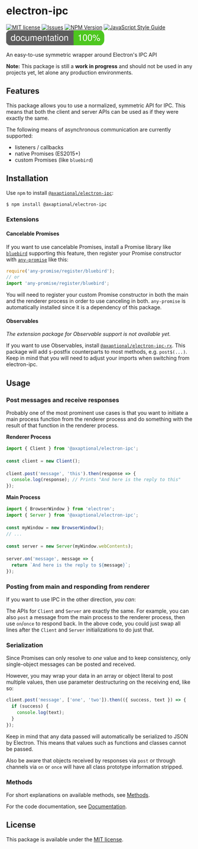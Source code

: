# electron-ipc

[![MIT license][BADGE-LICENSE]][LICENSE]
[![Issues][BADGE-ISSUES]][ISSUES]
[![NPM Version][BADGE-NPM]][NPM]
[![JavaScript Style Guide][BADGE-STANDARD]][STANDARD]
[![Documentation Coverage][BADGE-COVERAGE]][PAGES]

An easy-to-use symmetric wrapper around Electron's IPC API

**Note:**
This package is still a **work in progress** and should not be used in any
projects yet, let alone any production environments.

## Features

This package allows you to use a normalized, symmetric API for IPC.
This means that both the client and server APIs can be used as if they were
exactly the same.

The following means of asynchronous communication are currently supported:

- listeners / callbacks
- native Promises (ES2015+)
- custom Promises (like `bluebird`)

## Installation

Use `npm` to install [`@axaptional/electron-ipc`][NPM]:

```bash
$ npm install @axaptional/electron-ipc
```

### Extensions

#### Cancelable Promises

If you want to use cancelable Promises, install a Promise library like
[`bluebird`][bluebird] supporting this feature,
then register your Promise constructor with
[`any-promise`][any-promise] like this:

```js
require('any-promise/register/bluebird');
// or
import 'any-promise/register/bluebird';
```

You will need to register your custom Promise constructor in both the main and
the renderer process in order to use canceling in both.
`any-promise` is automatically installed since it is a dependency of this
package.

#### Observables

_The extension package for Observable support is not available yet._

If you want to use Observables, install
[`@axaptional/electron-ipc-rx`][electron-ipc-rx].
This package will add `$`-postfix counterparts to most methods,
e.g. `post$(...)`.
Keep in mind that you will need to adjust your imports when switching from
electron-ipc.

## Usage

### Post messages and receive responses

Probably one of the most prominent use cases is that you want to initiate a
main process function from the renderer process and do something with the
result of that function in the renderer process.

**Renderer Process**

```js
import { Client } from '@axaptional/electron-ipc';

const client = new Client();

client.post('message', 'this').then(response => {
  console.log(response); // Prints "And here is the reply to this"
});
```

**Main Process**

```js
import { BrowserWindow } from 'electron';
import { Server } from '@axaptional/electron-ipc';

const myWindow = new BrowserWindow();
// ...

const server = new Server(myWindow.webContents);

server.on('message', message => {
  return `And here is the reply to ${message}`;
});
```

### Posting from main and responding from renderer

If you want to use IPC in the other direction, _you can_:

The APIs for `Client` and `Server` are exactly the same.
For example, you can also `post` a message from the main process to the
renderer process, then use `on`/`once` to respond back.
In the above code, you could just swap all lines after the
`Client` and `Server` initializations to do just that.

### Serialization

Since Promises can only resolve to _one_ value and to keep consistency,
only single-object messages can be posted and received.

However, you may wrap your data in an array or object literal to
post multiple values, then use parameter destructuring on the receiving end,
like so:

```js
client.post('message', ['one', 'two']).then(({ success, text }) => {
  if (success) {
    console.log(text);
  }
});
```

Keep in mind that any data passed will automatically be serialized to JSON
by Electron.
This means that values such as functions and classes cannot be passed.

Also be aware that objects received by responses via `post` or through channels
via `on` or `once` will have all class prototype information stripped.

### Methods

For short explanations on available methods, see [Methods][methods].

For the code documentation, see [Documentation][PAGES].

## License

This package is available under the [MIT license][LICENSE].

<!-- Important references -->
[LICENSE]: https://github.com/axaptional/electron-ipc/blob/v0.2.1/LICENSE
[ISSUES]: https://github.com/axaptional/electron-ipc/issues
[NPM]: https://www.npmjs.com/package/@axaptional/electron-ipc
[PAGES]: https://axaptional.github.io/electron-ipc/
[STANDARD]: https://standardjs.com

<!-- Badges -->
[BADGE-LICENSE]: https://img.shields.io/github/license/axaptional/electron-ipc.svg
[BADGE-ISSUES]: https://img.shields.io/github/issues/axaptional/electron-ipc.svg
[BADGE-NPM]: https://img.shields.io/npm/v/@axaptional/electron-ipc.svg
[BADGE-STANDARD]: https://img.shields.io/badge/code_style-standard-brightgreen.svg
[BADGE-COVERAGE]: https://raw.githubusercontent.com/axaptional/electron-ipc/v0.2.1/docs/images/coverage-badge-documentation.svg?sanitize=true

<!-- Help -->
[arguments]: https://github.com/axaptional/electron-ipc/blob/v0.2.1/markdown/arguments.md
[methods]: https://github.com/axaptional/electron-ipc/blob/v0.2.1/markdown/methods.md

<!-- General references -->
[electron-ipc-rx]: https://github.com/axaptional/electron-ipc-rx
[bluebird]: https://github.com/petkaantonov/bluebird
[any-promise]: https://github.com/kevinbeaty/any-promise
